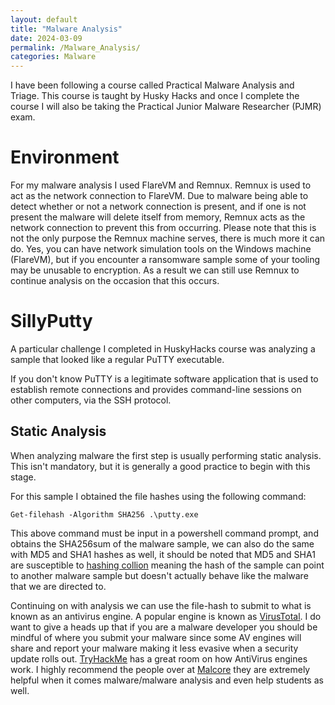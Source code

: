 ```yaml
---
layout: default
title: "Malware Analysis"
date: 2024-03-09
permalink: /Malware_Analysis/
categories: Malware
---
```


I have been following a course called Practical Malware Analysis and Triage.
This course is taught by Husky Hacks and once I complete the course I will also be taking the 
Practical Junior Malware Researcher (PJMR) exam.

# Environment 
For my malware analysis I used FlareVM and Remnux. Remnux is used to act as the network 
connection to FlareVM. Due to malware being able to detect whether or not a network connection is present,
and if one is not present the malware will delete itself from memory, Remnux acts as the network connection to prevent this 
from occurring. Please note that this is not the only purpose the Remnux machine serves, there is much more it can do.
Yes, you can have network simulation tools on the Windows machine (FlareVM), but if you encounter a ransomware sample 
some of your tooling may be unusable to encryption. As a result we can still use Remnux to continue analysis on the occasion that this occurs.

# SillyPutty
A particular challenge I completed in HuskyHacks course was analyzing a sample that looked like a regular PuTTY executable.

If you don't know PuTTY is a legitimate software application that is used to establish remote connections and provides command-line sessions on other computers, via the SSH protocol.

## Static Analysis 
When analyzing malware the first step is usually performing static analysis. This isn't mandatory, but it is generally a good practice to begin with this stage.

For this sample I obtained the file hashes using the following command:

```Get-filehash -Algorithm SHA256 .\putty.exe```

This above command must be input in a powershell command prompt, and obtains the SHA256sum of the malware sample, we can also do the same with MD5 and SHA1 hashes as well, it should be noted that MD5 and SHA1 are susceptible to <a href="https://en.wikipedia.org/wiki/Hash_collision">hashing collion</a> meaning the hash of the sample can point to another malware sample but doesn't actually behave like the malware that we are directed to. 

Continuing on with analysis we can use the file-hash to submit to what is known as an antivirus engine. A popular engine is known as <a href="https://www.virustotal.com/gui/home/upload">VirusTotal</a>. I do want to give a heads up that if you are a malware developer you should be mindful of where you submit your malware since some AV engines will share and report your malware making it less evasive when a security update rolls out. <a href="https://tryhackme.com/room/introtoav">TryHackMe</a> has a great room on how AntiVirus engines work. I highly recommend the people over at <a href="https://malcore.io/">Malcore</a> they are extremely helpful when it comes malware/malware analysis and even help students as well. 

